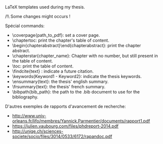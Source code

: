 LaTeX templates used during my thesis.

/!\ Some changes might occurs !


Spécial commands:
* \coverpage{path_to_pdf}: set a cover page.
* \chaptertoc: print the chapter's table of content.
* \begin{chapterabstract}\end{chapterabstract}: print the chapter abstract.
* \chapterstar{chapter_name}: Chapter with no number, but still present in the table of content.
* \toc: print the table of content.
* \findcite{text} : indicate a future citation.
* \keywords{Keyword1 - Keyword2}: indicate the thesis keywords.
* \ensummary{text}: the thesis' english summary.
* \frsummary{text}: the thesis' french summary.
* \bibpath{bib_path}: the path to the .bib document to use for the bibliography.


D'autres exemples de rapports d'avancement de recherche:
* http://www.univ-orleans.fr/lifo/membres/Yannick.Parmentier/documents/rapport1.pdf
* https://julien.vaubourg.com/files/phdreport-2014.pdf
* http://unige.ch/sciences-societe/socio/files/3014/0533/6172/rapandoc.pdf
